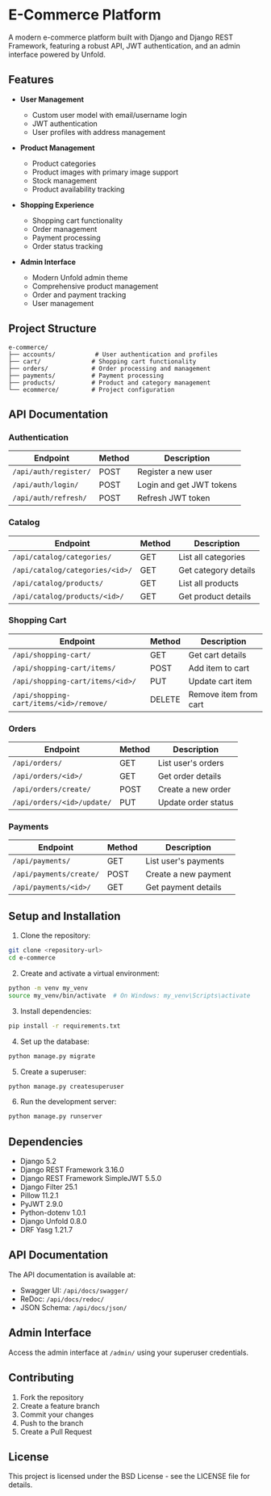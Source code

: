# E-Commerce Platform

A modern e-commerce platform built with Django and Django REST Framework, featuring a robust API, JWT authentication, and an admin interface powered by Unfold.

## Features

- **User Management**
  - Custom user model with email/username login
  - JWT authentication
  - User profiles with address management

- **Product Management**
  - Product categories
  - Product images with primary image support
  - Stock management
  - Product availability tracking

- **Shopping Experience**
  - Shopping cart functionality
  - Order management
  - Payment processing
  - Order status tracking

- **Admin Interface**
  - Modern Unfold admin theme
  - Comprehensive product management
  - Order and payment tracking
  - User management

## Project Structure

```
e-commerce/
├── accounts/           # User authentication and profiles
├── cart/              # Shopping cart functionality
├── orders/            # Order processing and management
├── payments/          # Payment processing
├── products/          # Product and category management
└── ecommerce/         # Project configuration
```

## API Documentation

### Authentication

| Endpoint | Method | Description |
|----------|--------|-------------|
| `/api/auth/register/` | POST | Register a new user |
| `/api/auth/login/` | POST | Login and get JWT tokens |
| `/api/auth/refresh/` | POST | Refresh JWT token |

### Catalog

| Endpoint | Method | Description |
|----------|--------|-------------|
| `/api/catalog/categories/` | GET | List all categories |
| `/api/catalog/categories/<id>/` | GET | Get category details |
| `/api/catalog/products/` | GET | List all products |
| `/api/catalog/products/<id>/` | GET | Get product details |

### Shopping Cart

| Endpoint | Method | Description |
|----------|--------|-------------|
| `/api/shopping-cart/` | GET | Get cart details |
| `/api/shopping-cart/items/` | POST | Add item to cart |
| `/api/shopping-cart/items/<id>/` | PUT | Update cart item |
| `/api/shopping-cart/items/<id>/remove/` | DELETE | Remove item from cart |

### Orders

| Endpoint | Method | Description |
|----------|--------|-------------|
| `/api/orders/` | GET | List user's orders |
| `/api/orders/<id>/` | GET | Get order details |
| `/api/orders/create/` | POST | Create a new order |
| `/api/orders/<id>/update/` | PUT | Update order status |

### Payments

| Endpoint | Method | Description |
|----------|--------|-------------|
| `/api/payments/` | GET | List user's payments |
| `/api/payments/create/` | POST | Create a new payment |
| `/api/payments/<id>/` | GET | Get payment details |

## Setup and Installation

1. Clone the repository:
```bash
git clone <repository-url>
cd e-commerce
```

2. Create and activate a virtual environment:
```bash
python -m venv my_venv
source my_venv/bin/activate  # On Windows: my_venv\Scripts\activate
```

3. Install dependencies:
```bash
pip install -r requirements.txt
```

4. Set up the database:
```bash
python manage.py migrate
```

5. Create a superuser:
```bash
python manage.py createsuperuser
```

6. Run the development server:
```bash
python manage.py runserver
```

## Dependencies

- Django 5.2
- Django REST Framework 3.16.0
- Django REST Framework SimpleJWT 5.5.0
- Django Filter 25.1
- Pillow 11.2.1
- PyJWT 2.9.0
- Python-dotenv 1.0.1
- Django Unfold 0.8.0
- DRF Yasg 1.21.7

## API Documentation

The API documentation is available at:
- Swagger UI: `/api/docs/swagger/`
- ReDoc: `/api/docs/redoc/`
- JSON Schema: `/api/docs/json/`

## Admin Interface

Access the admin interface at `/admin/` using your superuser credentials.

## Contributing

1. Fork the repository
2. Create a feature branch
3. Commit your changes
4. Push to the branch
5. Create a Pull Request

## License

This project is licensed under the BSD License - see the LICENSE file for details. 